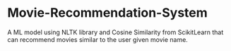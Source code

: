 # Movie-Recommendation-System
A ML model using NLTK library and Cosine Similarity from ScikitLearn that can recommend movies similar to the user given movie name.
